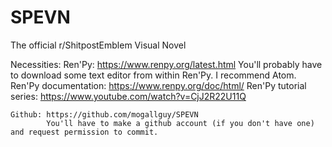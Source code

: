 # SPEVN
The official r/ShitpostEmblem Visual Novel

Necessities:
	Ren'Py:	https://www.renpy.org/latest.html
			You'll probably have to download some text editor from within Ren'Py. I recommend Atom.
			Ren'Py documentation: https://www.renpy.org/doc/html/
			Ren'Py tutorial series: https://www.youtube.com/watch?v=CjJ2R22U11Q
	
	Github: https://github.com/mogallguy/SPEVN
			You'll have to make a github account (if you don't have one) and request permission to commit.